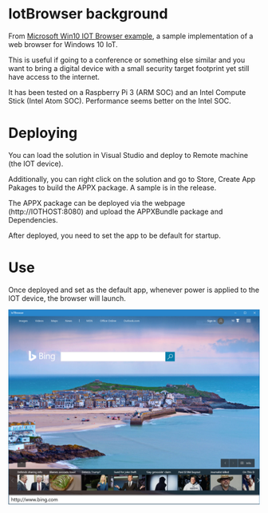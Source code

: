 # IotBrowser background
From [Microsoft Win10 IOT Browser example](https://github.com/ms-iot/samples/tree/develop/IoTBrowser), a sample implementation of a web browser for Windows 10 IoT.

This is useful if going to a conference or something else similar and you want to bring a digital device with a small security target footprint yet still have access to the internet.

It has been tested on a Raspberry Pi 3 (ARM SOC) and an Intel Compute Stick (Intel Atom SOC). Performance seems better on the Intel SOC.

# Deploying
You can load the solution in Visual Studio and deploy to Remote machine (the IOT device). 

Additionally, you can right click on the solution and go to Store, Create App Pakages to build the APPX package. A sample is in the release.

The APPX package can be deployed via the webpage (http://IOTHOST:8080) and upload the APPXBundle package and Dependencies.

After deployed, you need to set the app to be default for startup.

# Use
Once deployed and set as the default app, whenever power is applied to the IOT device, the browser will launch.

![screenshot 1](Screenshots/Screenshot1.png)
